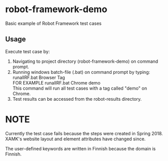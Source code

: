 # robot-framework-demo
Basic example of Robot Framework test cases

## Usage ##
Execute test case by:
1) Navigating to project directory (robot-framework-demo) on command prompt.  
2) Running windows batch-file (.bat) on command prompt by typing: runallRF.bat Browser Tag  
FOR EXAMPLE runallRF.bat Chrome demo  
This command will run all test cases with a tag called "demo" on Chrome.  
3) Test results can be accessed from the robot-results directory.

# NOTE #
Currently the test case fails because the steps were created in Spring 2018.  
XAMK's website layout and element attributes have changed since.  

The user-defined keywords are written in Finnish because the domain is Finnish.
